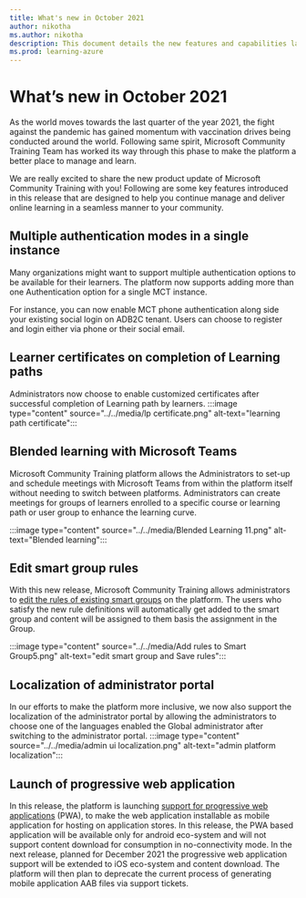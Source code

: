```yaml
---
title: What's new in October 2021
author: nikotha
ms.author: nikotha
description: This document details the new features and capabilities launched on the Microsoft Community Training platform in October 2021. 
ms.prod: learning-azure
---
```


# What’s new in October 2021

As the world moves towards the last quarter of the year 2021, the fight against the pandemic has gained momentum with vaccination drives being conducted around the world. Following same spirit, Microsoft Community Training Team has worked its way through this phase to make the platform a better place to manage and learn.

We are really excited to share the new product update of Microsoft Community Training with you! Following are some key features introduced in this release that are designed to help you continue manage and deliver online learning in a seamless manner to your community.

## Multiple authentication modes in a single instance

Many organizations might want to support multiple authentication options to be available for their learners. The platform now supports adding more than one Authentication option for a single MCT instance.

For instance, you can now enable MCT phone authentication along side your existing social login on ADB2C tenant. Users can choose to register and login either via phone or their social email.

## Learner certificates on completion of Learning paths

Administrators now choose to enable customized certificates after successful completion of Learning path by learners.
:::image type="content" source="../../media/lp certificate.png" alt-text="learning path certificate":::

## Blended learning with Microsoft Teams

Microsoft Community Training platform allows the Administrators to set-up and schedule meetings with Microsoft Teams from within the platform itself without needing to switch between platforms. Administrators can create meetings for groups of learners enrolled to a specific course or learning path or user group to enhance the learning curve.

:::image type="content" source="../../media/Blended Learning 11.png" alt-text="Blended learning":::

## Edit smart group rules

With this new release, Microsoft Community Training allows administrators to [edit the rules of existing smart groups](../../user-management/organize-users/setup-automatic-user-enrollment-for-a-group-1.md#case-2-group-already-has-rules-applied-edit-smart-group-rules) on the platform. The users who satisfy the new rule definitions will automatically get added to the smart group and content will be assigned to them basis the assignment in the Group.

:::image type="content" source="../../media/Add rules to Smart Group5.png" alt-text="edit smart group and Save rules":::

## Localization of administrator portal

In our efforts to make the platform more inclusive, we now also support the localization of the administrator portal by allowing the administrators to choose one of the languages enabled the Global administrator after switching to the administrator portal.
:::image type="content" source="../../media/admin ui localization.png" alt-text="admin platform localization":::

## Launch of progressive web application

In this release, the platform is launching [support for progressive web applications](../../infrastructure-management/install-your-platform-instance/create-publish-mobile-app.md#option-1-creating-a-progressive-web-application-pwa-for-android) (PWA), to make the web application installable as mobile application for hosting on application stores. In this release, the PWA based application will be available only for android eco-system and will not support content download for consumption in no-connectivity mode. In the next release, planned for December 2021 the progressive web application support will be extended to iOS eco-system and content download. The platform will then plan to deprecate the current process of generating mobile application AAB files via support tickets.
